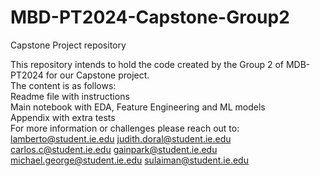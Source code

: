 # MBD-PT2024-Capstone-Group2
Capstone Project repository

This repository intends to hold the code created by the Group 2 of MDB-PT2024 for our Capstone project.  
The content is as follows:  
Readme file with instructions  
Main notebook with EDA, Feature Engineering and ML models  
Appendix with extra tests  
For more information or challenges please reach out to:
lamberto@student.ie.edu
judith.doral@student.ie.edu
carlos.c@student.ie.edu
gainpark@student.ie.edu
michael.george@student.ie.edu
sulaiman@student.ie.edu
